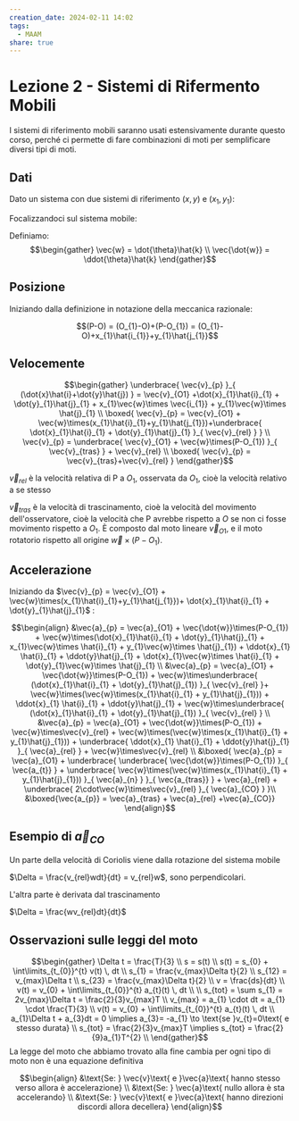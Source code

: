 ```yaml
---
creation_date: 2024-02-11 14:02
tags:
  - MAAM
share: true
---
```

# Lezione 2 - Sistemi di Rifermento Mobili

I sistemi di riferimento mobili saranno usati estensivamente durante questo corso, perché ci permette di fare combinazioni di moti per semplificare diversi tipi di moti.


## Dati

Dato un sistema con due sistemi di riferimento ($x,y$) e ($x_{1},y_{1}$):

<!Diagramma sistema di riferimento>

Focalizzandoci sul sistema mobile:

<!Diagramma sistema mobile>

Definiamo:
$$\begin{gather}
\vec{w} = \dot{\theta}\hat{k} \\
\vec{\dot{w}} = \ddot{\theta}\hat{k}
\end{gather}$$
## Posizione

Iniziando dalla definizione in notazione della meccanica razionale:

$$(P-O) = (O_{1}-O)+(P-O_{1}) = (O_{1}-O)+x_{1}\hat{i_{1}}+y_{1}\hat{j_{1}}$$

## Velocemente

$$\begin{gather}
\underbrace{ \vec{v}_{p} }_{ (\dot{x}\hat{i}+\dot{y}\hat{j}) } = \vec{v}_{O1} +\dot{x}_{1}\hat{i}_{1} + \dot{y}_{1}\hat{j}_{1} + x_{1}\vec{w}\times \vec{i_{1}} + y_{1}\vec{w}\times \hat{j}_{1} \\
\boxed{ \vec{v}_{p} = \vec{v}_{O1} + \vec{w}\times(x_{1}\hat{i}_{1}+y_{1}\hat{j_{1}})+\underbrace{ \dot{x}_{1}\hat{i}_{1} + \dot{y}_{1}\hat{j}_{1} }_{ \vec{v}_{rel} } } \\
\vec{v}_{p} = \underbrace{ \vec{v}_{O1} + \vec{w}\times(P-O_{1}) }_{ \vec{v}_{tras} } + \vec{v}_{rel} \\
\boxed{ \vec{v}_{p} = \vec{v}_{tras}+\vec{v}_{rel} }
\end{gather}$$

$\vec{v}_{rel}$ è la velocità relativa di P a $O_{1}$, osservata da $O_{1}$, cioè la velocità relativo a se stesso

$\vec{v}_{tras}$ è la velocità di trascinamento, cioè la velocità del movimento dell'osservatore, cioè la velocità che P avrebbe rispetto a $O$ se non ci fosse movimento rispetto a $O_{1}$. È composto dal moto lineare $\vec{v}_{O1}$, e il moto rotatorio rispetto all origine $\vec{w}\times(P-O_{1})$.

## Accelerazione

Iniziando da $\vec{v}_{p} = \vec{v}_{O1} + \vec{w}\times(x_{1}\hat{i}_{1}+y_{1}\hat{j_{1}})+ \dot{x}_{1}\hat{i}_{1} + \dot{y}_{1}\hat{j}_{1}$ :

$$\begin{align}
&\vec{a}_{p} = \vec{a}_{O1} + \vec{\dot{w}}\times(P-O_{1}) + \vec{w}\times(\dot{x}_{1}\hat{i}_{1} + \dot{y}_{1}\hat{j}_{1} + x_{1}\vec{w}\times \hat{i}_{1} + y_{1}\vec{w}\times \hat{j}_{1}) + \ddot{x}_{1} \hat{i}_{1} + \ddot{y}\hat{j}_{1} + \dot{x}_{1}\vec{w}\times \hat{i}_{1} + \dot{y}_{1}\vec{w}\times \hat{j}_{1} \\
&\vec{a}_{p} = \vec{a}_{O1} + \vec{\dot{w}}\times(P-O_{1}) + \vec{w}\times\underbrace{ (\dot{x}_{1}\hat{i}_{1} + \dot{y}_{1}\hat{j}_{1}) }_{ \vec{v}_{rel} }+ \vec{w}\times(\vec{w}\times(x_{1}\hat{i}_{1} + y_{1}\hat{j}_{1})) + \ddot{x}_{1} \hat{i}_{1} + \ddot{y}\hat{j}_{1} + \vec{w}\times\underbrace{ (\dot{x}_{1}\hat{i}_{1} + \dot{y}_{1}\hat{j}_{1}) }_{ \vec{v}_{rel} } \\
&\vec{a}_{p} = \vec{a}_{O1} + \vec{\dot{w}}\times(P-O_{1}) + \vec{w}\times\vec{v}_{rel} + \vec{w}\times(\vec{w}\times(x_{1}\hat{i}_{1} + y_{1}\hat{j}_{1})) + \underbrace{ \ddot{x}_{1} \hat{i}_{1} + \ddot{y}\hat{j}_{1} }_{ \vec{a}_{rel} } + \vec{w}\times\vec{v}_{rel} \\
&\boxed{ \vec{a}_{p} = \vec{a}_{O1} + \underbrace{ \underbrace{ \vec{\dot{w}}\times(P-O_{1}) }_{ \vec{a_{t}} } + \underbrace{ \vec{w}\times(\vec{w}\times(x_{1}\hat{i}_{1} + y_{1}\hat{j}_{1})) }_{ \vec{a}_{n} } }_{ \vec{a_{tras}} } + \vec{a}_{rel} + \underbrace{ 2\cdot\vec{w}\times\vec{v}_{rel} }_{ \vec{a}_{CO} } }\\
&\boxed{\vec{a_{p}} = \vec{a}_{tras} + \vec{a}_{rel} +\vec{a}_{CO}}
\end{align}$$

## Esempio di $\vec{a}_{CO}$

Un parte della velocità di Coriolis viene dalla rotazione del sistema mobile

<!Diagramma rotazione>

$\Delta = \frac{v_{rel}wdt}{dt} = v_{rel}w$, sono perpendicolari.

L'altra parte è derivata dal trascinamento

<!Diagramma>

$\Delta = \frac{wv_{rel}dt}{dt}$

## Osservazioni sulle leggi del moto

<!Diagramma leggi di moto>

$$\begin{gather}
\Delta t = \frac{T}{3} \\
s = s(t) \\
s(t) = s_{0} + \int\limits_{t_{0}}^{t} v(t) \, dt  \\
s_{1} = \frac{v_{max}\Delta t}{2} \\
s_{12} = v_{max}\Delta t \\
s_{23} = \frac{v_{max}\Delta t}{2} \\
v = \frac{ds}{dt} \\
v(t) = v_{0} + \int\limits_{t_{0}}^{t} a_{t}(t) \, dt \\
 \\
s_{tot} = \sum s_{1} = 2v_{max}\Delta t = \frac{2}{3}v_{max}T \\
v_{max} = a_{1} \cdot dt = a_{1} \cdot \frac{T}{3} \\
v(t) = v_{0} + \int\limits_{t_{0}}^{t} a_{t}(t) \, dt  \\
a_{1}\Delta t + a_{3}dt = 0 \implies  a_{3}= -a_{1} \to \text{se }v_{t}=0\text{ e stesso durata} \\
s_{tot} = \frac{2}{3}v_{max}T \implies  s_{tot} = \frac{2}{9}a_{1}T^{2} \\
\end{gather}$$
La legge del moto che abbiamo trovato alla fine cambia per ogni tipo di moto non è una equazione definitiva

$$\begin{align}
&\text{Se: } \vec{v}\text{ e }\vec{a}\text{ hanno stesso verso allora è accelerazione} \\
&\text{Se: } \vec{a}\text{ nullo allora è sta accelerando} \\
&\text{Se: } \vec{v}\text{ e }\vec{a}\text{ hanno direzioni discordi allora decellera}
\end{align}$$






